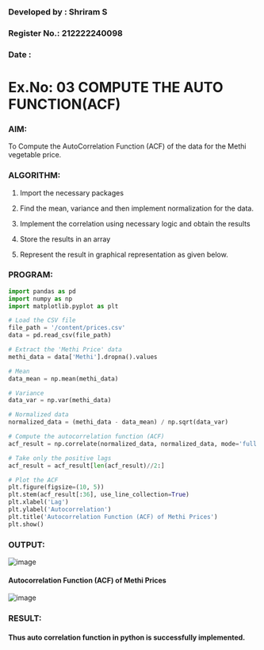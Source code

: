 ### Developed by : Shriram S
### Register No.: 212222240098
### Date :

# Ex.No: 03   COMPUTE THE AUTO FUNCTION(ACF)

### AIM:
To Compute the AutoCorrelation Function (ACF) of the data for the Methi vegetable price.

### ALGORITHM:

1. Import the necessary packages

2. Find the mean, variance and then implement normalization for the data.

3. Implement the correlation using necessary logic and obtain the results

4. Store the results in an array

5. Represent the result in graphical representation as given below.

### PROGRAM:

```py
import pandas as pd
import numpy as np
import matplotlib.pyplot as plt

# Load the CSV file
file_path = '/content/prices.csv'
data = pd.read_csv(file_path)

# Extract the 'Methi Price' data
methi_data = data['Methi'].dropna().values

# Mean
data_mean = np.mean(methi_data)

# Variance
data_var = np.var(methi_data)

# Normalized data
normalized_data = (methi_data - data_mean) / np.sqrt(data_var)

# Compute the autocorrelation function (ACF)
acf_result = np.correlate(normalized_data, normalized_data, mode='full')

# Take only the positive lags
acf_result = acf_result[len(acf_result)//2:]

# Plot the ACF
plt.figure(figsize=(10, 5))
plt.stem(acf_result[:36], use_line_collection=True)
plt.xlabel('Lag')
plt.ylabel('Autocorrelation')
plt.title('Autocorrelation Function (ACF) of Methi Prices')
plt.show()


```
### OUTPUT:

![image](https://github.com/user-attachments/assets/bc482f84-f5e9-4662-b9aa-81a7e4a57f3b)


#### Autocorrelation Function (ACF) of Methi Prices

![image](https://github.com/user-attachments/assets/7ed196da-c26c-471e-8f03-8cb861f80c1a)



### RESULT:

####     Thus auto correlation function in python is successfully implemented.
